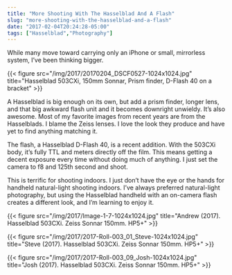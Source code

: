```yaml
---
title: "More Shooting With The Hasselblad And A Flash"
slug: "more-shooting-with-the-hasselblad-and-a-flash"
date: "2017-02-04T20:24:28-05:00"
tags: ["Hasselblad","Photography"]
---
```



While many move toward carrying only an iPhone or small, mirrorless
system, I’ve been thinking bigger.

{{< figure src="/img/2017/20170204_DSCF0527-1024x1024.jpg" title="Hasselblad 503CXi, 150mm Sonnar, Prism finder, D-Flash 40 on a bracket" >}}

A Hasselblad is big enough on its own, but add a prism finder, longer
lens, and that big awkward flash unit and it becomes downright unwieldy.
It’s also awesome. Most of my favorite images from recent years are from
the Hasselblads. I blame the Zeiss lenses. I love the look they produce
and have yet to find anything matching it.

The flash, a Hasselblad D-Flash 40, is a recent addition. With the
503CXi body, it’s fully TTL and meters directly off the film. This means
getting a decent exposure every time without doing much of anything. I
just set the camera to f8 and 125th second and shoot.

This is terrific for shooting indoors. I just don’t have the eye or the
hands for handheld natural-light shooting indoors. I’ve always preferred
natural-light photography, but using the Hasselblad handheld with an
on-camera flash creates a different look, and I’m learning to enjoy it.

{{< figure src="/img/2017/Image-1-7-1024x1024.jpg" title="Andrew (2017). Hasselblad 503CXi. Zeiss Sonnar 150mm. HP5+" >}}

{{< figure src="/img/2017/2017-Roll-003_01_Steve-1024x1024.jpg" title="Steve (2017). Hasselblad 503CXi. Zeiss Sonnar 150mm. HP5+" >}}

{{< figure src="/img/2017/2017-Roll-003_09_Josh-1024x1024.jpg" title="Josh (2017). Hasselblad 503CXi. Zeiss Sonnar 150mm. HP5+" >}}
